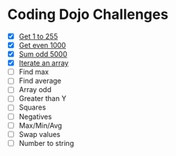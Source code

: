 # Coding Dojo Challenges

- [x] [Get 1 to 255](get-1-to-255.js)
- [x] [Get even 1000](get-even-1000.js)
- [x] [Sum odd 5000](sum-odd-5000.js)
- [x] [Iterate an array](iterate-an-array.js)
- [ ] Find max
- [ ] Find average
- [ ] Array odd
- [ ] Greater than Y
- [ ] Squares
- [ ] Negatives
- [ ] Max/Min/Avg
- [ ] Swap values
- [ ] Number to string
